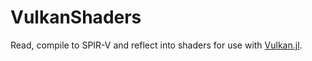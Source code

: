 # VulkanShaders

Read, compile to SPIR-V and reflect into shaders for use with [Vulkan.jl](https://github.com/JuliaGPU/Vulkan.jl).
